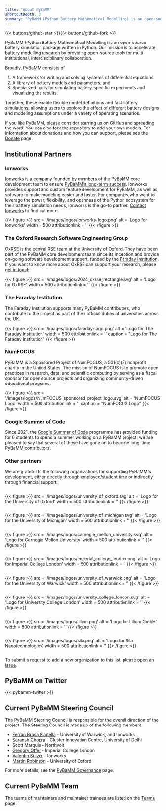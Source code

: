 ```yaml
---
title: "About PyBaMM"
shortcutDepth: 3
summary: "PyBaMM (Python Battery Mathematical Modelling) is an open-source battery simulation package written in Python."
---
```


{{< buttons/github-star >}}{{< buttons/github-fork >}}

PyBaMM (Python Battery Mathematical Modelling) is an open-source battery simulation package written in Python. Our mission is to accelerate battery modelling research by providing open-source tools for multi-institutional, interdisciplinary collaboration.

Broadly, PyBaMM consists of

1. A framework for writing and solving systems of differential equations
2. A library of battery models and parameters, and
3. Specialized tools for simulating battery-specific experiments and visualizing the results.

Together, these enable flexible model definitions and fast battery simulations, allowing users to explore the effect of different battery designs and modeling assumptions under a variety of operating scenarios.

If you like PyBaMM, please consider starring us on GitHub and spreading the word! You can also fork the repository to add your own models. For information about
donations and how you can support, please see the [Donate](/donate/) page.

## Institutional Partners

### Ionworks

[Ionworks](https://ionworks.com/) is a company founded by members of the PyBaMM core development team to ensure [PyBaMM's long-term success](https://ionworks.com/blog/our-relationship-with-pybamm).
Ionworks provides support and custom feature development for PyBaMM, as well as software to make modeling easier and faster.
For companies who want to leverage the power, flexibility, and openness of the Python ecosystem for their battery simulation needs, Ionworks is the go-to partner.
[Contact Ionworks](https://ionworks.com/contact) to find out more.

{{< figure >}}
src = '/images/logos/ionworks-logo.png'
alt = 'Logo for Ionworks'
width = 500
attributionlink = ''
{{< /figure >}}

### The Oxford Research Software Engineering Group

[OxRSE](https://www.rse.ox.ac.uk/) is the central RSE team at the University of Oxford. They have been part of the PyBaMM core development team since its inception and provide on-going software development support,
funded by the [Faraday Institution](https://faraday.ac.uk/). If you want to know more about OxRSE can support your research, please [get in touch](https://www.rse.ox.ac.uk/contact).

{{< figure >}}
src = '/images/logos/2024_oxrse_rectangle.svg'
alt = 'Logo for OxRSE'
width = 500
attributionlink = ''
{{< /figure >}}

### The Faraday Institution

The Faraday Institution supports many PyBaMM contributors, who contribute to the project as part of their official duties at universities across the UK.

{{< figure >}}
src = '/images/logos/faraday-logo.png'
alt = 'Logo for The Faraday Institution'
width = 500
attributionlink = ''
caption = "Logo for The Faraday Institution"
{{< /figure >}}

### NumFOCUS

PyBaMM is a Sponsored Project of NumFOCUS, a 501(c)(3) nonprofit charity in the United States. The mission of NumFOCUS is to promote open practices in research, data, and scientific computing by serving as a fiscal sponsor for open source projects and organizing community-driven educational programs.

{{< figure >}}
src = '/images/logos/NumFOCUS_sponsored_project_logo.svg'
alt = 'NumFOCUS Logo'
width = 500
attributionlink = ''
caption = "NumFOCUS Logo"
{{< /figure >}}

### Google Summer of Code

Since 2021, the [Google Summer of Code](/gsoc/) programme has provided funding for 6 students to spend a summer working on a PyBaMM project; we are pleased to say that several of these have gone on to become long-time PyBaMM contributors!

### Other partners

We are grateful to the following organizations for supporting PyBaMM's development, either directly through employee/student time or indirectly through financial support:

<div style="display:flex; justify-content:space-around; align-items:center; flex-wrap:wrap">

{{< figure >}}
src = '/images/logos/university_of_oxford.svg'
alt = 'Logo for the University of Oxford'
width = 500
attributionlink = ''
{{< /figure >}}

{{< figure >}}
src = '/images/logos/university_of_michigan.svg'
alt = 'Logo for the University of Michigan'
width = 500
attributionlink = ''
{{< /figure >}}

{{< figure >}}
src = '/images/logos/carnegie_mellon_university.svg'
alt = 'Logo for Carnegie Mellon University'
width = 500
attributionlink = ''
{{< /figure >}}

{{< figure >}}
src = '/images/logos/imperial_college_london.png'
alt = 'Logo for Imperial College London'
width = 500
attributionlink = ''
{{< /figure >}}

{{< figure >}}
src = '/images/logos/university_of_warwick.png'
alt = 'Logo for the University of Warwick'
width = 500
attributionlink = ''
{{< /figure >}}

{{< figure >}}
src = '/images/logos/university_college_london.svg'
alt = 'Logo for University College London'
width = 500
attributionlink = ''
{{< /figure >}}

{{< figure >}}
src = '/images/logos/lilium.png'
alt = 'Logo for Lilium GmbH'
width = 500
attributionlink = ''
{{< /figure >}}

{{< figure >}}
src = '/images/logos/sila.png'
alt = 'Logo for Sila Nanotechnologies'
width = 500
attributionlink = ''
{{< /figure >}}

</div>

To submit a request to add a new organization to this list, please [open an issue](https://github.com/pybamm-team/pybamm.org/issues/new).

## PyBaMM on Twitter

{{< pybamm-twitter >}}

## Current PyBaMM Steering Council

The PyBaMM Steering Council is responsible for the overall direction of the project. The Steering Council is made up
of the following members:

- [Ferran Brosa Planella](https://www.brosaplanella.xyz) - University of Warwick, and Ionworks
- [Saransh Chopra](https://saransh-cpp.github.io) - Cluster Innovation Centre, University of Delhi
- Scott Marquis - Northvolt
- [Gregory Offer](https://www.imperial.ac.uk/people/gregory.offer) - Imperial College London
- [Valentin Sulzer](https://www.linkedin.com/in/valentinsulzer/) - Ionworks
- [Martin Robinson](https://www.sabsr3.ox.ac.uk/people/dr-martin-robinson) - University of Oxford

For more details, see the [PyBaMM Governance](/governance) page.

## Current PyBaMM Team

The teams of maintainers and maintainer trainees are listed on the [Teams](/teams) page.
